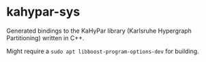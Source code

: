 # kahypar-sys

Generated bindings to the KaHyPar library (Karlsruhe Hypergraph Partitioning) written in C++.

Might require a `sudo apt libboost-program-options-dev` for building.
